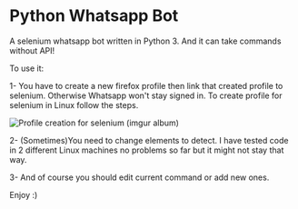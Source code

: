 # Python Whatsapp Bot
A selenium whatsapp bot written in Python 3. And it can take commands without API!

To use it:

1- You have to create a new firefox profile then link that created profile to selenium. Otherwise Whatsapp won't stay signed in.
  To create profile for selenium in Linux follow the steps.
  
![Profile creation for selenium (imgur album)](https://imgur.com/a/dtDNjEF)

2- (Sometimes)You need to change elements to detect.
  I have tested code in 2 different Linux machines no problems so far but it might not stay that way.
  
3- And of course you should edit current command or add new ones.

Enjoy :)
